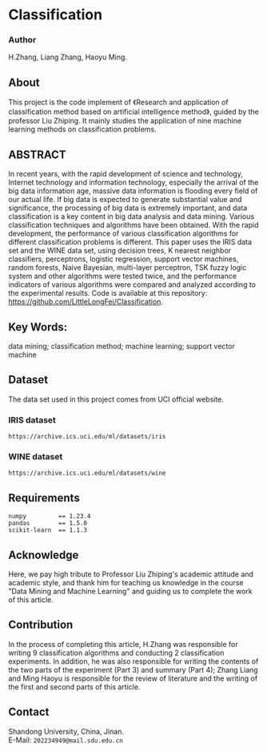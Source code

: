 # Classification

### Author

H.Zhang, Liang Zhang, Haoyu Ming.

## About

This project is the code implement of 《Research and application of classification method based on artificial intelligence method》, guided by the professor Liu Zhiping. It mainly studies the application of nine machine learning methods on classification problems.

## ABSTRACT

In recent years, with the rapid development of science and technology, Internet technology and information technology, especially the arrival of the big data information age, massive data information is flooding every field of our actual life. If big data is expected to generate substantial value and significance, the processing of big data is extremely important, and data classification is a key content in big data analysis and data mining. Various classification techniques and algorithms have been obtained. With the rapid development, the performance of various classification algorithms for different classification problems is different. This paper uses the IRIS data set and the WINE data set, using decision trees, K nearest neighbor classifiers, perceptrons, logistic regression, support vector machines, random forests, Naive Bayesian, multi-layer perceptron, TSK fuzzy logic system and other algorithms were tested twice, and the performance indicators of various algorithms were compared and analyzed according to the experimental results.
Code is available at this repository: https://github.com/LittleLongFei/Classification.

## Key Words:

data mining; classification method; machine learning; support vector machine 

## Dataset

The data set used in this project comes from UCI official website.

### IRIS dataset

`https://archive.ics.uci.edu/ml/datasets/iris`

### WINE dataset

`https://archive.ics.uci.edu/ml/datasets/wine`


## Requirements

```
numpy         == 1.23.4
pandas        == 1.5.0
scikit-learn  == 1.1.3
```

## Acknowledge

Here, we pay high tribute to Professor Liu Zhiping's academic attitude and academic style, and thank him for teaching us knowledge in the course "Data Mining and Machine Learning" and guiding us to complete the work of this article.

## Contribution

In the process of completing this article, H.Zhang was responsible for writing 9 classification algorithms and conducting 2 classification experiments. In addition, he was also responsible for writing the contents of the two parts of the experiment (Part 3) and summary (Part 4); Zhang Liang and Ming Haoyu is responsible for the review of literature and the writing of the first and second parts of this article.

## Contact 

Shandong University, China, Jinan.<br>
E-Mail: `202234949@mail.sdu.edu.cn`

